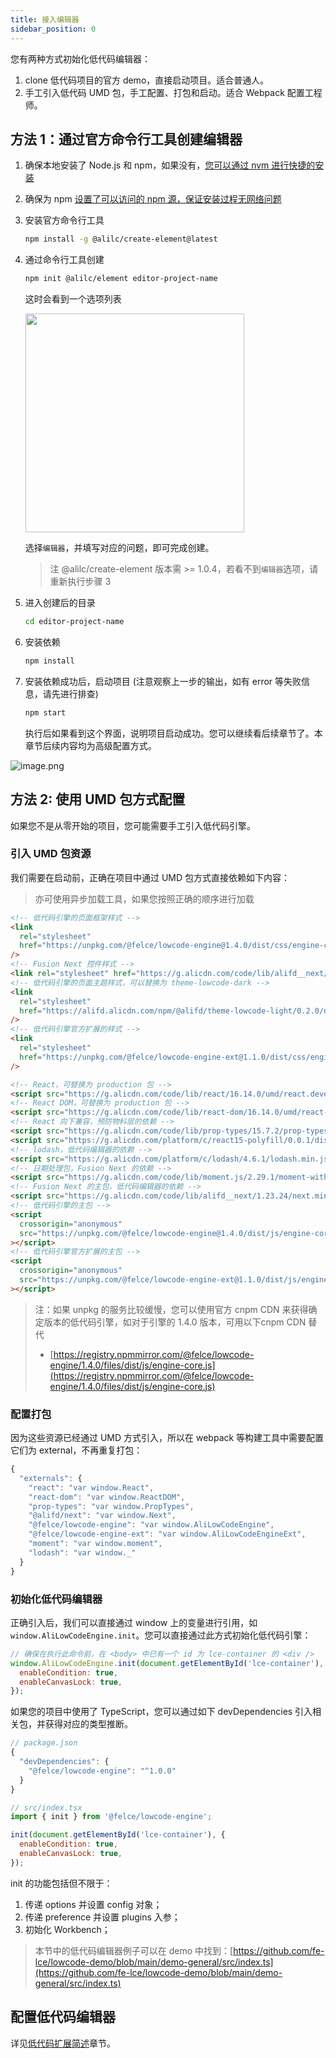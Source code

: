 ```yaml
---
title: 接入编辑器
sidebar_position: 0
---
```


您有两种方式初始化低代码编辑器：

1. clone 低代码项目的官方 demo，直接启动项目。适合普通人。
2. 手工引入低代码 UMD 包，手工配置、打包和启动。适合 Webpack 配置工程师。

## 方法 1：通过官方命令行工具创建编辑器

1. 确保本地安装了 Node.js 和 npm，如果没有，[您可以通过 nvm 进行快捷的安装](https://github.com/nvm-sh/nvm)
2. 确保为 npm [设置了可以访问的 npm 源，保证安装过程无网络问题](https://npmmirror.com/)
3. 安装官方命令行工具

   ```bash
   npm install -g @alilc/create-element@latest
   ```

4. 通过命令行工具创建

   ```bash
   npm init @alilc/element editor-project-name
   ```

   这时会看到一个选项列表

   <img src="https://img.alicdn.com/imgextra/i3/O1CN01LAaw2R1veHDYUzGB1_!!6000000006197-2-tps-676-142.png" width="350"/>

   选择`编辑器`，并填写对应的问题，即可完成创建。

   > 注 @alilc/create-element 版本需 >= 1.0.4，若看不到`编辑器`选项，请重新执行步骤 3

5. 进入创建后的目录

   ```bash
   cd editor-project-name
   ```

6. 安装依赖

   ```bash
   npm install
   ```

7. 安装依赖成功后，启动项目 (注意观察上一步的输出，如有 error 等失败信息，请先进行排查)

   ```bash
   npm start
   ```

   执行后如果看到这个界面，说明项目启动成功。您可以继续看后续章节了。本章节后续内容均为高级配置方式。

![image.png](https://img.alicdn.com/imgextra/i4/O1CN013qJVoV1OAcFNKFrIQ_!!6000000001665-2-tps-3060-1634.png)

## 方法 2: 使用 UMD 包方式配置

如果您不是从零开始的项目，您可能需要手工引入低代码引擎。

### 引入 UMD 包资源

我们需要在启动前，正确在项目中通过 UMD 包方式直接依赖如下内容：

> 亦可使用异步加载工具，如果您按照正确的顺序进行加载

```html
<!-- 低代码引擎的页面框架样式 -->
<link
  rel="stylesheet"
  href="https://unpkg.com/@felce/lowcode-engine@1.4.0/dist/css/engine-core.css"
/>
<!-- Fusion Next 控件样式 -->
<link rel="stylesheet" href="https://g.alicdn.com/code/lib/alifd__next/1.23.24/next.min.css" />
<!-- 低代码引擎的页面主题样式，可以替换为 theme-lowcode-dark -->
<link
  rel="stylesheet"
  href="https://alifd.alicdn.com/npm/@alifd/theme-lowcode-light/0.2.0/next.min.css"
/>
<!-- 低代码引擎官方扩展的样式 -->
<link
  rel="stylesheet"
  href="https://unpkg.com/@felce/lowcode-engine-ext@1.1.0/dist/css/engine-ext.css"
/>

<!-- React，可替换为 production 包 -->
<script src="https://g.alicdn.com/code/lib/react/16.14.0/umd/react.development.js"></script>
<!-- React DOM，可替换为 production 包 -->
<script src="https://g.alicdn.com/code/lib/react-dom/16.14.0/umd/react-dom.development.js"></script>
<!-- React 向下兼容，预防物料层的依赖 -->
<script src="https://g.alicdn.com/code/lib/prop-types/15.7.2/prop-types.js"></script>
<script src="https://g.alicdn.com/platform/c/react15-polyfill/0.0.1/dist/index.js"></script>
<!-- lodash，低代码编辑器的依赖 -->
<script src="https://g.alicdn.com/platform/c/lodash/4.6.1/lodash.min.js"></script>
<!-- 日期处理包，Fusion Next 的依赖 -->
<script src="https://g.alicdn.com/code/lib/moment.js/2.29.1/moment-with-locales.min.js"></script>
<!-- Fusion Next 的主包，低代码编辑器的依赖 -->
<script src="https://g.alicdn.com/code/lib/alifd__next/1.23.24/next.min.js"></script>
<!-- 低代码引擎的主包 -->
<script
  crossorigin="anonymous"
  src="https://unpkg.com/@felce/lowcode-engine@1.4.0/dist/js/engine-core.js"
></script>
<!-- 低代码引擎官方扩展的主包 -->
<script
  crossorigin="anonymous"
  src="https://unpkg.com/@felce/lowcode-engine-ext@1.1.0/dist/js/engine-ext.js"
></script>
```

> 注：如果 unpkg 的服务比较缓慢，您可以使用官方 cnpm CDN 来获得确定版本的低代码引擎，如对于引擎的 1.4.0 版本，可用以下cnpm CDN 替代
>
> - [https://registry.npmmirror.com/@felce/lowcode-engine/1.4.0/files/dist/js/engine-core.js](https://registry.npmmirror.com/@felce/lowcode-engine/1.4.0/files/dist/js/engine-core.js)

### 配置打包

因为这些资源已经通过 UMD 方式引入，所以在 webpack 等构建工具中需要配置它们为 external，不再重复打包：

```javascript
{
  "externals": {
    "react": "var window.React",
    "react-dom": "var window.ReactDOM",
    "prop-types": "var window.PropTypes",
    "@alifd/next": "var window.Next",
    "@felce/lowcode-engine": "var window.AliLowCodeEngine",
    "@felce/lowcode-engine-ext": "var window.AliLowCodeEngineExt",
    "moment": "var window.moment",
    "lodash": "var window._"
  }
}
```

### 初始化低代码编辑器

正确引入后，我们可以直接通过 window 上的变量进行引用，如 `window.AliLowCodeEngine.init`。您可以直接通过此方式初始化低代码引擎：

```javascript
// 确保在执行此命令前，在 <body> 中已有一个 id 为 lce-container 的 <div />
window.AliLowCodeEngine.init(document.getElementById('lce-container'), {
  enableCondition: true,
  enableCanvasLock: true,
});
```

如果您的项目中使用了 TypeScript，您可以通过如下 devDependencies 引入相关包，并获得对应的类型推断。

```javascript
// package.json
{
  "devDependencies": {
    "@felce/lowcode-engine": "^1.0.0"
  }
}
```

```javascript
// src/index.tsx
import { init } from '@felce/lowcode-engine';

init(document.getElementById('lce-container'), {
  enableCondition: true,
  enableCanvasLock: true,
});
```

init 的功能包括但不限于：

1. 传递 options 并设置 config 对象；
2. 传递 preference 并设置 plugins 入参；
3. 初始化 Workbench；

> 本节中的低代码编辑器例子可以在 demo 中找到：[https://github.com/fe-lce/lowcode-demo/blob/main/demo-general/src/index.ts](https://github.com/fe-lce/lowcode-demo/blob/main/demo-general/src/index.ts)

## 配置低代码编辑器

详见[低代码扩展简述](/site/docs/guide/expand/editor/summary)章节。
